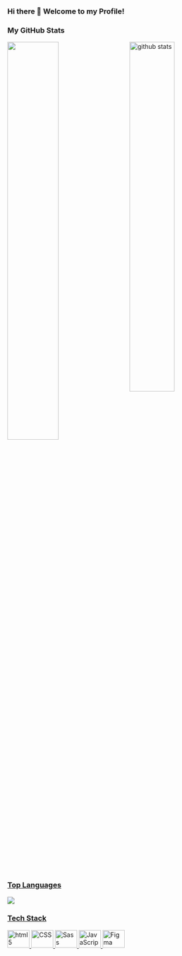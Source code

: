 ### Hi there 👋 Welcome to my Profile!

### My GitHub Stats
<div>
  <a href="https://github.com/carolinalunardi">
  <img src="https://github-readme-stats.vercel.app/api?username=carolinalunardi&show_icons=true&theme=dracula" alt="github stats" width="45%" align="right"/>
  <img src="https://github-readme-streak-stats.herokuapp.com/?user=carolinalunardi&theme=dracula" width="48%" >
</div>
    
### Top Languages
<div> 
  <img src="https://github-readme-stats.vercel.app/api/top-langs/?username=carolinalunardi&layout=compact&theme=dracula">
</div>

### Tech Stack
<div style="display: inline_block">
  <img alt="html5" height="40" width="50" src="https://cdn.jsdelivr.net/gh/devicons/devicon/icons/html5/html5-original-wordmark.svg" />
  <img alt="CSS" height="40" width="50" src="https://cdn.jsdelivr.net/gh/devicons/devicon/icons/css3/css3-original-wordmark.svg" />
  <img alt="Sass" height="40" width="50" src="https://cdn.jsdelivr.net/gh/devicons/devicon/icons/sass/sass-original.svg" />
  <img alt="JavaScript" height="40" width="50" src="https://cdn.jsdelivr.net/gh/devicons/devicon/icons/javascript/javascript-original.svg" />
  <img alt="Figma" height="40" width="50" src="https://cdn.jsdelivr.net/gh/devicons/devicon/icons/figma/figma-original.svg" />      
</div>

